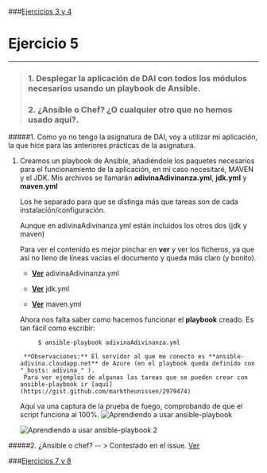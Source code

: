 ###[Ejercicios 3 y 4](https://github.com/oskyar/InfraestructuraVirtual/blob/master/Tema6/Ejercicios3y4.md)

# Ejercicio 5
-------------

> ### 1. Desplegar la aplicación de DAI con todos los módulos necesarios usando un playbook de Ansible.
> ### 2. ¿Ansible o Chef? ¿O cualquier otro que no hemos usado aquí?.

#####1. Como yo no tengo la asignatura de DAI, voy a utilizar mi aplicación, la que hice para las anteriores prácticas de la asignatura.

1. Creamos un playbook de Ansible, añadiéndole los paquetes necesarios para el funcionamiento de la aplicación, en mi caso necesitaré, MAVEN y el JDK.
	Mis archivos se llamarán **adivinaAdivinanza.yml**, **jdk.yml** y **maven.yml**
    
    Los he separado para que se distinga más que tareas son de cada instalación/configuración.

	Aunque en adivinaAdivinanza.yml están incluidos los otros dos (jdk y maven)
    
	Para ver el contenido es mejor pinchar en **ver** y ver los ficheros, ya que así no lleno de líneas vacías el documento y queda más claro (y bonito).
	
    * [**Ver**](https://github.com/oskyar/InfraestructuraVirtual/blob/master/Tema6/adivinaAdivinanza.yml) adivinaAdivinanza.yml
    
    * [**Ver**](https://github.com/oskyar/InfraestructuraVirtual/blob/master/Tema6/jdk.yml) jdk.yml
    
    * [**Ver**](https://github.com/oskyar/InfraestructuraVirtual/blob/master/Tema6/maven.yml) maven.yml

	Ahora nos falta saber como hacemos funcionar el **playbook** creado. Es tan fácil como escribir:
    
    		$ ansible-playbook adivinaAdivinanza.yml
        
        **Observaciones:** El servidor al que me conecto es **ansible-adivina.cloudapp.net** de Azure (en el playbook queda definido con "_hosts: adivina_" ).
        Para ver ejemplos de algunas las tareas que se pueden crear con ansible-playbook ir [aquí](https://gist.github.com/marktheunissen/2979474)

	Aquí va una captura de la prueba de fuego, comprobando de que el script funciona al 100%.
    ![Aprendiendo a usar ansible-playbook](https://raw.github.com/oskyar/InfraestructuraVirtual/master/Tema6/img/Ej5-1.UsandoPlaybook.png)
    
    ![Aprendiendo a usar ansible-playbook 2](https://raw.github.com/oskyar/InfraestructuraVirtual/master/Tema6/img/Ej5-2.UsandoPlaybook2.png)
    



#####2. ¿Ansible o chef? -- > Contestado en el issue. [Ver](https://github.com/IV-GII/GII-2013/issues/131#issuecomment-34283523)


###[Ejercicios 7 y 8](https://github.com/oskyar/InfraestructuraVirtual/blob/master/Tema6/Ejercicios7y8.md)